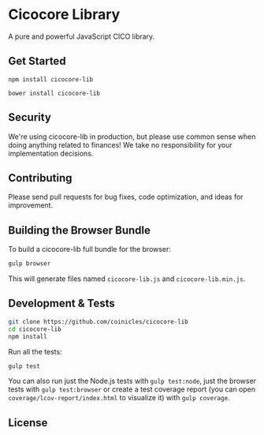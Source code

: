 Cicocore Library
=======

A pure and powerful JavaScript CICO library.


## Get Started

```
npm install cicocore-lib
```

```
bower install cicocore-lib
```

## Security

We're using cicocore-lib in production, but please use common sense when doing anything related to finances! We take no responsibility for your implementation decisions.



## Contributing

Please send pull requests for bug fixes, code optimization, and ideas for improvement. 

## Building the Browser Bundle

To build a cicocore-lib full bundle for the browser:

```sh
gulp browser
```

This will generate files named `cicocore-lib.js` and `cicocore-lib.min.js`.

## Development & Tests

```sh
git clone https://github.com/coinicles/cicocore-lib
cd cicocore-lib
npm install
```

Run all the tests:

```sh
gulp test
```

You can also run just the Node.js tests with `gulp test:node`, just the browser tests with `gulp test:browser`
or create a test coverage report (you can open `coverage/lcov-report/index.html` to visualize it) with `gulp coverage`.

## License

